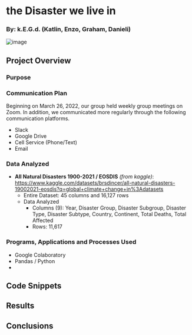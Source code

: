 # the Disaster we live in
### By: k.E.G.d. (Katlin, Enzo, Graham, Danieli)

![image](https://user-images.githubusercontent.com/92705556/163100279-0a091a96-46f8-4579-9531-f9f4bac3e4e8.png)


## Project Overview

### Purpose

### Communication Plan
Beginning on March 26, 2022, our group held weekly group meetings on Zoom.  In addition, we communicated more regularly through the following communication platforms.  
- Slack
- Google Drive
- Cell Service (Phone/Text)
- Email

### Data Analyzed
- **All Natural Disasters 1900-2021 / EOSDIS** *(from kaggle)*: https://www.kaggle.com/datasets/brsdincer/all-natural-disasters-19002021-eosdis?q=global+climate+change+in%3Adatasets
    - Entire Dataset: 45 columns and 16,127 rows 
    - Data Analyzed  
        - Columns (9): Year, Disaster Group, Disaster Subgroup, Disaster Type, Disaster Subtype, Country, Continent, Total Deaths, Total Affected
        - Rows: 11,617

### Programs, Applications and Processes Used
- Google Colaboratory
- Pandas / Python
- 

## Code Snippets

## Results

## Conclusions
